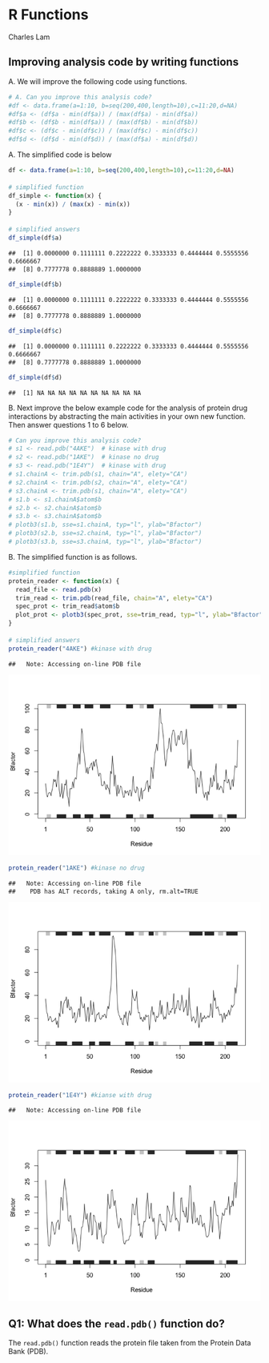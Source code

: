 R Functions
================
Charles Lam

Improving analysis code by writing functions
--------------------------------------------

A. We will improve the following code using functions.

``` r
# A. Can you improve this analysis code?
#df <- data.frame(a=1:10, b=seq(200,400,length=10),c=11:20,d=NA)
#df$a <- (df$a - min(df$a)) / (max(df$a) - min(df$a))
#df$b <- (df$b - min(df$a)) / (max(df$b) - min(df$b))
#df$c <- (df$c - min(df$c)) / (max(df$c) - min(df$c))
#df$d <- (df$d - min(df$d)) / (max(df$a) - min(df$d))
```

A. The simplified code is below

``` r
df <- data.frame(a=1:10, b=seq(200,400,length=10),c=11:20,d=NA)

# simplified function
df_simple <- function(x) {
  (x - min(x)) / (max(x) - min(x))
}

# simplified answers
df_simple(df$a)
```

    ##  [1] 0.0000000 0.1111111 0.2222222 0.3333333 0.4444444 0.5555556 0.6666667
    ##  [8] 0.7777778 0.8888889 1.0000000

``` r
df_simple(df$b)
```

    ##  [1] 0.0000000 0.1111111 0.2222222 0.3333333 0.4444444 0.5555556 0.6666667
    ##  [8] 0.7777778 0.8888889 1.0000000

``` r
df_simple(df$c)
```

    ##  [1] 0.0000000 0.1111111 0.2222222 0.3333333 0.4444444 0.5555556 0.6666667
    ##  [8] 0.7777778 0.8888889 1.0000000

``` r
df_simple(df$d)
```

    ##  [1] NA NA NA NA NA NA NA NA NA NA

B. Next improve the below example code for the analysis of protein drug interactions by abstracting the main activities in your own new function. Then answer questions 1 to 6 below.

``` r
# Can you improve this analysis code?
# s1 <- read.pdb("4AKE")  # kinase with drug
# s2 <- read.pdb("1AKE")  # kinase no drug
# s3 <- read.pdb("1E4Y")  # kinase with drug
# s1.chainA <- trim.pdb(s1, chain="A", elety="CA")
# s2.chainA <- trim.pdb(s2, chain="A", elety="CA")
# s3.chainA <- trim.pdb(s1, chain="A", elety="CA")
# s1.b <- s1.chainA$atom$b
# s2.b <- s2.chainA$atom$b
# s3.b <- s3.chainA$atom$b
# plotb3(s1.b, sse=s1.chainA, typ="l", ylab="Bfactor")
# plotb3(s2.b, sse=s2.chainA, typ="l", ylab="Bfactor")
# plotb3(s3.b, sse=s3.chainA, typ="l", ylab="Bfactor")
```

B. The simplified function is as follows.

``` r
#simplified function
protein_reader <- function(x) {
  read_file <- read.pdb(x)
  trim_read <- trim.pdb(read_file, chain="A", elety="CA")
  spec_prot <- trim_read$atom$b
  plot_prot <- plotb3(spec_prot, sse=trim_read, typ="l", ylab="Bfactor")
}

# simplified answers
protein_reader("4AKE") #kinase with drug
```

    ##   Note: Accessing on-line PDB file

![](R-functions_files/figure-markdown_github/unnamed-chunk-4-1.png)

``` r
protein_reader("1AKE") #kinase no drug
```

    ##   Note: Accessing on-line PDB file
    ##    PDB has ALT records, taking A only, rm.alt=TRUE

![](R-functions_files/figure-markdown_github/unnamed-chunk-4-2.png)

``` r
protein_reader("1E4Y") #kianse with drug
```

    ##   Note: Accessing on-line PDB file

![](R-functions_files/figure-markdown_github/unnamed-chunk-4-3.png)

Q1: What does the `read.pdb()` function do?
-------------------------------------------

The `read.pdb()` function reads the protein file taken from the Protein Data Bank (PDB).
